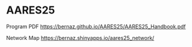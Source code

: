 # AARES25

Program PDF https://bernaz.github.io/AARES25/AARES25_Handbook.pdf

Network Map https://bernaz.shinyapps.io/aares25_network/



